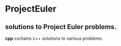 # ProjectEuler

## solutions to Project Euler problems.

**cpp** contains c++ solutions to various problems.

